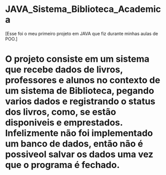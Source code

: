 # JAVA_Sistema_Biblioteca_Academica
[Esse foi o meu primeiro projeto em JAVA que fiz durante minhas aulas de POO.]
# O projeto consiste em um sistema que recebe dados de livros, professores e alunos no contexto de um sistema de Biblioteca, pegando varios dados e registrando o status dos livros, como, se estão disponiveis e emprestados. Infelizmente não foi implementado um banco de dados, então não é possiveol salvar os dados uma vez que o programa é fechado.


